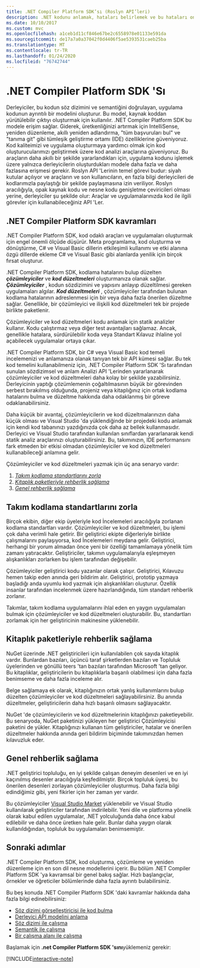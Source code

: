 ```yaml
---
title: .NET Compiler Platform SDK’sı (Roslyn API’leri)
description: .NET kodunu anlamak, hataları belirlemek ve bu hataları onarmak için .NET Compiler Platform SDK 'sını (Roslyn API 'Leri olarak da bilinir) kullanmayı öğrenin.
ms.date: 10/10/2017
ms.custom: mvc
ms.openlocfilehash: a1ceb1d11cf846e67be2c6558978e01133e591da
ms.sourcegitcommit: de17a7a0a37042f0d4406f5ae5393531caeb25ba
ms.translationtype: MT
ms.contentlocale: tr-TR
ms.lasthandoff: 01/24/2020
ms.locfileid: "76742744"
---
```

# <a name="the-net-compiler-platform-sdk"></a>.NET Compiler Platform SDK 'Sı

Derleyiciler, bu kodun söz dizimini ve semantiğini doğrulayan, uygulama kodunun ayrıntılı bir modelini oluşturur. Bu model, kaynak koddan yürütülebilir çıktıyı oluşturmak için kullanılır. .NET Compiler Platform SDK bu modele erişim sağlar. Giderek, üretkenliğinizi artırmak için IntelliSense, yeniden düzenleme, akıllı yeniden adlandırma, "tüm başvuruları bul" ve "tanıma git" gibi tümleşik geliştirme ortamı (IDE) özelliklerine güveniyoruz. Kod kaliteimizi ve uygulama oluşturmaya yardımcı olmak için kod oluşturucularımızı geliştirmek üzere kod analizi araçlarına güveniyoruz. Bu araçların daha akıllı bir şekilde yararlandıkları için, uygulama kodunu işlemek üzere yalnızca derleyicilerin oluşturdukları modele daha fazla ve daha fazlasına erişmesi gerekir. Roslyn API 'Lerinin temel görevi budur: siyah kutular açılıyor ve araçların ve son kullanıcıların, en fazla bilgi derleyicileri de kodlarımızla paylaştığı bir şekilde paylaşmasına izin veriliyor.
Roslyn aracılığıyla, opak kaynak kodu ve nesne kodu genişletme çeviricileri olması yerine, derleyiciler şu şekilde olur: Araçlar ve uygulamalarınızda kod ile ilgili görevler için kullanabileceğiniz API 'Ler.

## <a name="net-compiler-platform-sdk-concepts"></a>.NET Compiler Platform SDK kavramları

.NET Compiler Platform SDK, kod odaklı araçları ve uygulamaları oluşturmak için engel önemli ölçüde düşürür. Meta programlama, kod oluşturma ve dönüştürme, C# ve Visual Basic dillerin etkileşimli kullanımı ve etki alanına özgü dillerde ekleme C# ve Visual Basic gibi alanlarda yenilik için birçok fırsat oluşturur.

.NET Compiler Platform SDK, kodlama hatalarını bulup düzelten ***çözümleyiciler*** ve ***kod düzeltmeleri*** oluşturmanıza olanak sağlar. ***Çözümleyiciler*** , kodun sözdizimini ve yapısını anlayıp düzeltilmesi gereken uygulamaları algılar. ***Kod düzeltmeleri*** , çözümleyiciler tarafından bulunan kodlama hatalarının adreslenmesi için bir veya daha fazla önerilen düzeltme sağlar. Genellikle, bir çözümleyici ve ilişkili kod düzeltmeleri tek bir projede birlikte paketlenir.

Çözümleyiciler ve kod düzeltmeleri kodu anlamak için statik analizler kullanır. Kodu çalıştırmaz veya diğer test avantajları sağlamaz. Ancak, genellikle hatalara, sürdürülebilir koda veya Standart Kılavuz ihlaline yol açabilecek uygulamalar ortaya çıkar.

.NET Compiler Platform SDK, bir C# veya Visual Basic kod temeli incelemenizi ve anlamanıza olanak tanıyan tek bir API kümesi sağlar. Bu tek kod temelini kullanabilmeniz için, .NET Compiler Platform SDK 'Sı tarafından sunulan sözdizimsel ve anlam Analizi API 'Lerinden yararlanarak çözümleyiciler ve kod düzeltmeleri daha kolay bir şekilde yazabilirsiniz. Derleyicinin yaptığı çözümlemenin çoğaltılmasının büyük bir görevinden serbest bırakılmış olduğunda, projeniz veya kitaplığınız için ortak kodlama hatalarını bulma ve düzeltme hakkında daha odaklanmış bir göreve odaklanabilirsiniz.

Daha küçük bir avantaj, çözümleyicilerin ve kod düzeltmalarınızın daha küçük olması ve Visual Studio 'da yüklendiğinde bir projedeki kodu anlamak için kendi kod tabanınızı yazdığınızda çok daha az bellek kullanmasıdır. Derleyici ve Visual Studio tarafından kullanılan sınıflardan yararlanarak kendi statik analiz araçlarınızı oluşturabilirsiniz. Bu, takımınızın, IDE performansını fark etmeden bir etkisi olmadan çözümleyiciler ve kod düzeltmeleri kullanabileceği anlamına gelir.

Çözümleyiciler ve kod düzeltmeleri yazmak için üç ana senaryo vardır:

1. [*Takım kodlama standartlarını zorla*](#enforce-team-coding-standards)
1. [*Kitaplık paketleriyle rehberlik sağlama*](#provide-guidance-with-library-packages)
1. [*Genel rehberlik sağlama*](#provide-general-guidance)

## <a name="enforce-team-coding-standards"></a>Takım kodlama standartlarını zorla

Birçok ekibin, diğer ekip üyeleriyle kod İncelemeleri aracılığıyla zorlanan kodlama standartları vardır. Çözümleyiciler ve kod düzeltmeleri, bu işlemi çok daha verimli hale getirir. Bir geliştirici ekipte diğerleriyle birlikte çalışmalarını paylaşıyorsa, kod İncelemeleri meydana gelir. Geliştirici, herhangi bir yorum almadan önce yeni bir özelliği tamamlamaya yönelik tüm zamanı yatıracaktır. Geliştiriciler, takımın uygulamalarıyla eşleşmeyen alışkanlıkları zorlarken bu işlem tarafından değişebilir.

Çözümleyiciler geliştirici kodu yazanlar olarak çalışır. Geliştirici, Kılavuzu hemen takip eden anında geri bildirim alır. Geliştirici, prototip yazmaya başladığı anda uyumlu kod yazmak için alışkanlıkları oluşturur. Özellik insanlar tarafından incelenmek üzere hazırlandığında, tüm standart rehberlik zorlanır.

Takımlar, takım kodlama uygulamalarını ihlal eden en yaygın uygulamaları bulmak için çözümleyiciler ve kod düzeltmeleri oluşturabilir. Bu, standartları zorlamak için her geliştiricinin makinesine yüklenebilir.

## <a name="provide-guidance-with-library-packages"></a>Kitaplık paketleriyle rehberlik sağlama

NuGet üzerinde .NET geliştiricileri için kullanılabilen çok sayıda kitaplık vardır.
Bunlardan bazıları, üçüncü taraf şirketlerden bazıları ve Topluluk üyelerinden ve gönüllü teers 'tan bazıları tarafından Microsoft 'tan geliyor. Bu kitaplıklar, geliştiricilerin bu kitaplıklarla başarılı olabilmesi için daha fazla benimseme ve daha fazla inceleme alır.

Belge sağlamaya ek olarak, kitaplığınızın ortak yanlış kullanımlarını bulup düzelten çözümleyiciler ve kod düzeltmeleri sağlayabilirsiniz. Bu anında düzeltmeler, geliştiricilerin daha hızlı başarılı olmasını sağlayacaktır.

NuGet 'de çözümleyicilerin ve kod düzeltmelerinin kitaplığınızı paketleyebilir. Bu senaryoda, NuGet paketinizi yükleyen her geliştirici Çözümleyicisi paketini de yükler. Kitaplığınızı kullanan tüm geliştiriciler, hatalar ve önerilen düzeltmeler hakkında anında geri bildirim biçiminde takımınızdan hemen kılavuzluk eder.

## <a name="provide-general-guidance"></a>Genel rehberlik sağlama

.NET geliştirici topluluğu, en iyi şekilde çalışan deneyim desenleri ve en iyi kaçınılmış desenler aracılığıyla keşfedilmiştir. Birçok topluluk üyesi, bu önerilen desenleri zorlayan çözümleyiciler oluşturmuş. Daha fazla bilgi edindiğimiz gibi, yeni fikirler için her zaman yer vardır.

Bu çözümleyiciler [Visual Studio Market](https://marketplace.visualstudio.com/vs) yüklenebilir ve Visual Studio kullanılarak geliştiriciler tarafından indirilebilir. Yeni dile ve platforma yönelik olarak kabul edilen uygulamalar, .NET yolculuğunda daha önce kabul edilebilir ve daha önce üretken hale gelir. Bunlar daha yaygın olarak kullanıldığından, topluluk bu uygulamaları benimsemiştir.

## <a name="next-steps"></a>Sonraki adımlar

.NET Compiler Platform SDK, kod oluşturma, çözümleme ve yeniden düzenleme için en son dil nesne modellerini içerir. Bu bölüm .NET Compiler Platform SDK 'ya kavramsal bir genel bakış sağlar. Hızlı başlangıçlar, örnekler ve öğreticiler bölümlerinde daha fazla ayrıntı bulabilirsiniz.

Bu beş konuda .NET Compiler Platform SDK 'daki kavramlar hakkında daha fazla bilgi edinebilirsiniz:

- [Söz dizimi görselleştiricisi ile kod bulma](syntax-visualizer.md)
- [Derleyici API modelini anlama](compiler-api-model.md)
- [Söz dizimi ile çalışma](work-with-syntax.md)
- [Semantik ile çalışma](work-with-semantics.md)
- [Bir çalışma alanı ile çalışma](work-with-workspace.md)

Başlamak için **.net Compiler Platform SDK 'sını**yüklemeniz gerekir:

[!INCLUDE[interactive-note](~/includes/roslyn-installation.md)]

<!--

Turn this on as more of the conceptual content is in place:
- Try the [Quickstarts](quickstart/index.md) to create your first tutorial.
- Experiment with one of the [Tutorials](tutorials/index.md).
- Explore the [Samples](samples/index.md) to see some simple analyzers.
- Read the [Concepts](concepts/index.md) to understand the ideas behind analyzers and code fixes.

-->
